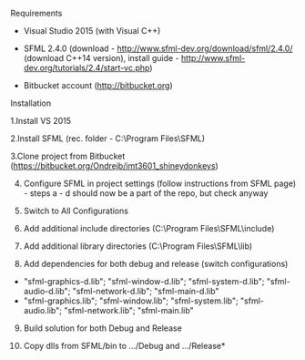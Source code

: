 Requirements

* Visual Studio 2015 (with Visual C++)

* SFML 2.4.0 (download - http://www.sfml-dev.org/download/sfml/2.4.0/ (download C++14 version), install guide - http://www.sfml-dev.org/tutorials/2.4/start-vc.php)

* Bitbucket account (http://bitbucket.org)



Installation

1.Install VS 2015

2.Install SFML (rec. folder - C:\Program Files\SFML)

3.Clone project from Bitbucket (https://bitbucket.org/Ondrejb/imt3601_shineydonkeys) 
 
4. Configure SFML in project settings (follow instructions from SFML page) - steps a - d should now be a part of the repo, but check anyway


5. Switch to All Configurations

6. Add additional include directories (C:\Program Files\SFML\include)
 
7. Add additional library directories (C:\Program Files\SFML\lib)

8. Add dependencies for both debug and release (switch configurations)

* "sfml-graphics-d.lib"; "sfml-window-d.lib"; "sfml-system-d.lib"; "sfml-audio-d.lib"; "sfml-network-d.lib"; "sfml-main-d.lib"
* "sfml-graphics.lib"; "sfml-window.lib"; "sfml-system.lib"; "sfml-audio.lib"; "sfml-network.lib"; "sfml-main.lib"

9. Build solution for both Debug and Release

10. Copy dlls from SFML/bin to .../Debug and .../Release*